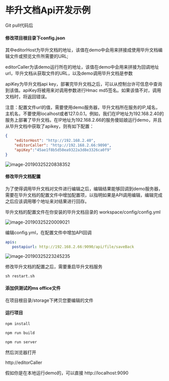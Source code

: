 # 毕升文档Api开发示例

Git pull代码后

#### 修改项目根目录下config.json

其中editorHost为毕升文档的地址，该值在demo中会用来拼接成使用毕升文档编辑文件或预览文件所需要的URL;

editorCaller为该demo运行所在的地址，该值在demo中会用来拼接为回调地址url，毕升文档从获取文件的URL，以及demo调用毕升文档是参数

apiKey为毕升文档api key，部署完毕升文档之后，可以从控制台许可信息中查询到该值。apiKey将被用来对调用参数进行Hmac md5签名。如果该值不对，调用文档时，将返回错误。

注意：配置文件url的值，需要使用demo服务器，毕升文档所在服务的IP,域名，主机名，不要使用localhost或者127.0.0.1。例如，我们在IP地址为192.168.2.40的服务上部署了毕升文档，在IP地址为192.168.2.66的服务傻姑娘运行demo，并且从毕升文档中获取了apikey，则有如下配置：

```json
{
	"editorHost": "http://192.168.2.40",
	"editorCaller": "http://192.168.2.66:9090",
    "apiKey":"45ae1f8b5d50ea9322a3d8e3326ca0f9"
}
```
![image-20190325220838352](https://bisheng-public.oss-cn-zhangjiakou.aliyuncs.com/resource/image-20190325220838352.png)

#### 修改毕升文档配置

为了使得调用毕升文档对文件进行编辑之后，编辑结果能够回调到demo服务器，需要在毕升文档的配置文件中增加配置项，以指明如果是API调用编辑，编辑完成之后应该调用哪个地址来对结果进行回存。

毕升文档的配置文件在你安装的毕升文档目录的 workspace/config/config.yml

![image-20190325220009021](https://bisheng-public.oss-cn-zhangjiakou.aliyuncs.com/resource/image-20190325220009021.png)

编辑config.yml，在配置文件中增加API回调

```yaml
apis:
   postapiurl: http://192.168.2.66:9090/api/file/saveBack
```

![image-20190325223245235](https://bisheng-public.oss-cn-zhangjiakou.aliyuncs.com/resource/image-20190325223245235.png)

修改毕升文档的配置之后，需要重启毕升文档服务

```shell
sh restart.sh
```



#### 添加供测试的ms office文件

在项目根目录/storage下拷贝您要编辑的文件

#### 运行项目

```bash
npm install

npm run build

npm run server
```

然后浏览器打开

http://editorCaller

假如你是在本地运行demo的，可以直接 http://localhost:9090

